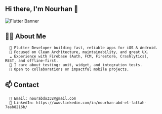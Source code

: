 ## Hi there, I'm Nourhan 👋

![Flutter Banner](https://user-images.githubusercontent.com/88105077/157883808-762a27a1-c1c5-447c-80a1-fb892f511393.png)


## 👩‍💻 About Me
      🎯 Flutter Developer building fast, reliable apps for iOS & Android.
      🧠 Focused on Clean Architecture, maintainability, and great UX.
      ☁️ Experience with Firebase (Auth, FCM, Firestore, Crashlytics), REST, and offline-first.                               
      🧪 I care about testing: unit, widget, and integration tests.
      🤝 Open to collaborations on impactful mobile projects.



## 📫 Contact
      📧 Email: nourabdo332@gmail.com
      💼 LinkedIn: https://www.linkedin.com/in/nourhan-abd-el-fattah-7aab8216b/














   

